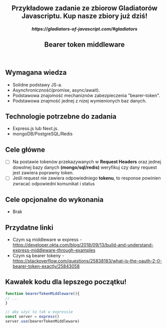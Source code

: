 <h2 align="center">Przykładowe zadanie ze zbiorow Gladiatorów Javascriptu. Kup nasze zbiory już dziś!</h2>
<h5 align="center">https://gladiators-of-javascript.com/#gladiators</h5>

<h2 align="center">Bearer token middleware</h2>

<br>

## Wymagana wiedza
- Solidne podstawy JS-a.
- Asynchroniczność(promise, async/await).
- Podstawowa znajomość mechaniznów zabezpieczenia "bearer-token".
- Podstawowa znajmość jednej z nizej wymienionych baz danych.
 
## Technologie potrzebne do zadania

- Express.js lub Next.js.
- mongoDB/PostgreSQL/Redis

## Cele główne

* [ ] Na postawie tokenów przekazywanych w **Request Headers** oraz jednej dowolnej bazy danych **(mongo/sql/redis)** weryfikuj czy dany request jest zawiera poprawny token.
* [ ] Jeśli request nie zawiera odpowiedniego **tokenu**, to response powinien zwracać odpowiedni komunikat i status

## Cele opcjonalne do wykonania

- Brak

## Przydatne linki

- Czym są middleware w express - https://developer.okta.com/blog/2018/09/13/build-and-understand-express-middleware-through-examples
- Czym są bearer tokeny - https://stackoverflow.com/questions/25838183/what-is-the-oauth-2-0-bearer-token-exactly/25843058

## Kawałek kodu dla lepszego początku!

```javascript
function bearerTokenMiddleware(){
// ...
}

// aby użyć to tak w expressie
const server = express()
server.use(bearerTokenMiddleware)
```
